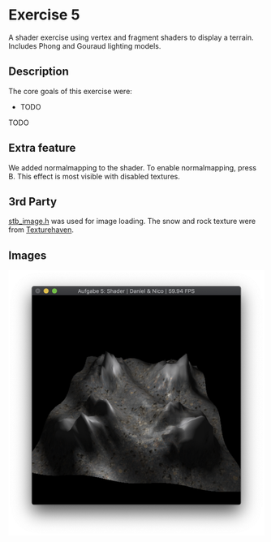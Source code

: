 # Exercise 5
A shader exercise using vertex and fragment shaders to display a terrain. 
Includes Phong and Gouraud lighting models.

## Description
The core goals of this exercise were:
* TODO

TODO

## Extra feature
We added normalmapping to the shader. To enable normalmapping, press B. This effect is most visible with disabled textures.

## 3rd Party
[stb_image.h](https://github.com/nothings/stb) was used for image loading.
The snow and rock texture were from [Texturehaven](https://texturehaven.com/textures/).

## Images
![First Image](img1.png "TODO")
